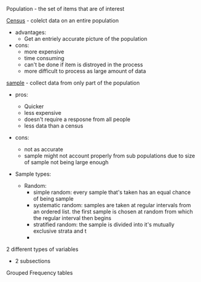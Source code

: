 Population - the set of items that are of interest 

<ins>Census</ins> - colelct data on an entire population 
- advantages:
	- Get an entriely accurate picture of the population
- cons:
	- more expensive
	- time consuming 
	- can't be done if item is distroyed in the process
	- more difficult to process as large amount of data  
 
<u>sample</u> - collect data from only part of the population
- pros:
	- Quicker
	- less expensive
	- doesn't require a resposne from all people
	- less data than a census
- cons:
	- not as accurate
	- sample might not account properly from sub populations due to size of sample not being large enough

- Sample types:
	- Random:
		- simple random: every sample that's taken has an equal chance of being sample
		- systematic random: samples are taken at regular intervals from an ordered list. the first sample is chosen at random from which the regular interval then begins
		- stratified random: the sample is divided into it's mutually exclusive strata and t
		-  

2 different types of variables
- 2 subsections

Grouped Frequency tables 



